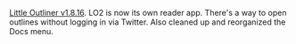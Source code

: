 <a href="http://this.how/littleoutliner/versions.opml#1594307363000">Little Outliner v1.8.16</a>. LO2 is now its own reader app. There's a way to open outlines without logging in via Twitter. Also cleaned up and reorganized the Docs menu. 
